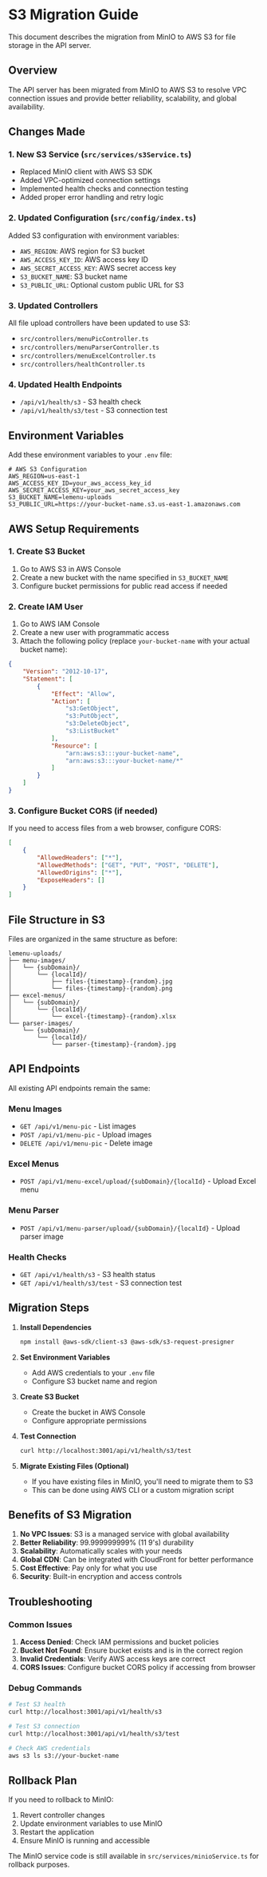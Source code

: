 # S3 Migration Guide

This document describes the migration from MinIO to AWS S3 for file storage in the API server.

## Overview

The API server has been migrated from MinIO to AWS S3 to resolve VPC connection issues and provide better reliability, scalability, and global availability.

## Changes Made

### 1. New S3 Service (`src/services/s3Service.ts`)

- Replaced MinIO client with AWS S3 SDK
- Added VPC-optimized connection settings
- Implemented health checks and connection testing
- Added proper error handling and retry logic

### 2. Updated Configuration (`src/config/index.ts`)

Added S3 configuration with environment variables:
- `AWS_REGION`: AWS region for S3 bucket
- `AWS_ACCESS_KEY_ID`: AWS access key ID
- `AWS_SECRET_ACCESS_KEY`: AWS secret access key
- `S3_BUCKET_NAME`: S3 bucket name
- `S3_PUBLIC_URL`: Optional custom public URL for S3

### 3. Updated Controllers

All file upload controllers have been updated to use S3:
- `src/controllers/menuPicController.ts`
- `src/controllers/menuParserController.ts`
- `src/controllers/menuExcelController.ts`
- `src/controllers/healthController.ts`

### 4. Updated Health Endpoints

- `/api/v1/health/s3` - S3 health check
- `/api/v1/health/s3/test` - S3 connection test

## Environment Variables

Add these environment variables to your `.env` file:

```env
# AWS S3 Configuration
AWS_REGION=us-east-1
AWS_ACCESS_KEY_ID=your_aws_access_key_id
AWS_SECRET_ACCESS_KEY=your_aws_secret_access_key
S3_BUCKET_NAME=lemenu-uploads
S3_PUBLIC_URL=https://your-bucket-name.s3.us-east-1.amazonaws.com
```

## AWS Setup Requirements

### 1. Create S3 Bucket

1. Go to AWS S3 in AWS Console
2. Create a new bucket with the name specified in `S3_BUCKET_NAME`
3. Configure bucket permissions for public read access if needed

### 2. Create IAM User

1. Go to AWS IAM Console
2. Create a new user with programmatic access
3. Attach the following policy (replace `your-bucket-name` with your actual bucket name):

```json
{
    "Version": "2012-10-17",
    "Statement": [
        {
            "Effect": "Allow",
            "Action": [
                "s3:GetObject",
                "s3:PutObject",
                "s3:DeleteObject",
                "s3:ListBucket"
            ],
            "Resource": [
                "arn:aws:s3:::your-bucket-name",
                "arn:aws:s3:::your-bucket-name/*"
            ]
        }
    ]
}
```

### 3. Configure Bucket CORS (if needed)

If you need to access files from a web browser, configure CORS:

```json
[
    {
        "AllowedHeaders": ["*"],
        "AllowedMethods": ["GET", "PUT", "POST", "DELETE"],
        "AllowedOrigins": ["*"],
        "ExposeHeaders": []
    }
]
```

## File Structure in S3

Files are organized in the same structure as before:

```
lemenu-uploads/
├── menu-images/
│   └── {subDomain}/
│       └── {localId}/
│           ├── files-{timestamp}-{random}.jpg
│           └── files-{timestamp}-{random}.png
├── excel-menus/
│   └── {subDomain}/
│       └── {localId}/
│           └── excel-{timestamp}-{random}.xlsx
└── parser-images/
    └── {subDomain}/
        └── {localId}/
            └── parser-{timestamp}-{random}.jpg
```

## API Endpoints

All existing API endpoints remain the same:

### Menu Images
- `GET /api/v1/menu-pic` - List images
- `POST /api/v1/menu-pic` - Upload images
- `DELETE /api/v1/menu-pic` - Delete image

### Excel Menus
- `POST /api/v1/menu-excel/upload/{subDomain}/{localId}` - Upload Excel menu

### Menu Parser
- `POST /api/v1/menu-parser/upload/{subDomain}/{localId}` - Upload parser image

### Health Checks
- `GET /api/v1/health/s3` - S3 health status
- `GET /api/v1/health/s3/test` - S3 connection test

## Migration Steps

1. **Install Dependencies**
   ```bash
   npm install @aws-sdk/client-s3 @aws-sdk/s3-request-presigner
   ```

2. **Set Environment Variables**
   - Add AWS credentials to your `.env` file
   - Configure S3 bucket name and region

3. **Create S3 Bucket**
   - Create the bucket in AWS Console
   - Configure appropriate permissions

4. **Test Connection**
   ```bash
   curl http://localhost:3001/api/v1/health/s3/test
   ```

5. **Migrate Existing Files (Optional)**
   - If you have existing files in MinIO, you'll need to migrate them to S3
   - This can be done using AWS CLI or a custom migration script

## Benefits of S3 Migration

1. **No VPC Issues**: S3 is a managed service with global availability
2. **Better Reliability**: 99.999999999% (11 9's) durability
3. **Scalability**: Automatically scales with your needs
4. **Global CDN**: Can be integrated with CloudFront for better performance
5. **Cost Effective**: Pay only for what you use
6. **Security**: Built-in encryption and access controls

## Troubleshooting

### Common Issues

1. **Access Denied**: Check IAM permissions and bucket policies
2. **Bucket Not Found**: Ensure bucket exists and is in the correct region
3. **Invalid Credentials**: Verify AWS access keys are correct
4. **CORS Issues**: Configure bucket CORS policy if accessing from browser

### Debug Commands

```bash
# Test S3 health
curl http://localhost:3001/api/v1/health/s3

# Test S3 connection
curl http://localhost:3001/api/v1/health/s3/test

# Check AWS credentials
aws s3 ls s3://your-bucket-name
```

## Rollback Plan

If you need to rollback to MinIO:

1. Revert controller changes
2. Update environment variables to use MinIO
3. Restart the application
4. Ensure MinIO is running and accessible

The MinIO service code is still available in `src/services/minioService.ts` for rollback purposes.
